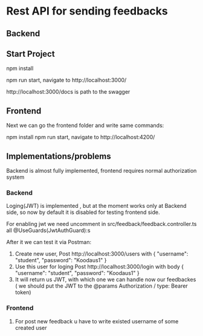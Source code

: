 # Rest API for sending feedbacks

## Backend

## Start Project 

npm install 

npm run start, navigate to http://localhost:3000/

http://localhost:3000/docs is path to the swagger 

## Frontend
Next we can go the frontend folder and write same commands:

npm install 
npm run start, navigate to http://localhost:4200/


## Implementations/problems
Backend is almost fully implemented, frontend requires normal authorization system

### Backend 
Loging(JWT) is implemented , but at the moment works only at Backend side, so now by default it is disabled for testing frontend side.

For enabling jwt we need uncomment in src/feedback/feedback.controller.ts all @UseGuards(JwtAuthGuard):s 

After it we can test it via Postman:

1) Create new user,  Post http://localhost:3000/users with  {
 "username": "student",
 "password": "Koodaus1"
} 
2) Use this user for loging  Post http://localhost:3000/login with body  {
 "username": "student",
 "password": "Koodaus1"
} 
3) It will return us JWT, with which one we can handle now our feedbackes ( we should put the JWT to the @params Authorization / type: Bearer token)

### Frontend 

1) For post new feedback u have to  write existed username of some created user 





 
 
 


